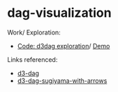 # dag-visualization


Work/ Exploration:

- [Code: d3dag exploration](https://github.com/Vinay26k/dag-visualization/tree/d3dag)/ [Demo](./out.html)

Links referenced:

- [d3-dag](https://erikbrinkman.github.io/d3-dag/)
- [d3-dag-sugiyama-with-arrows](https://observablehq.com/@tomvalsler/d3-dag-sugiyama-with-arrows)